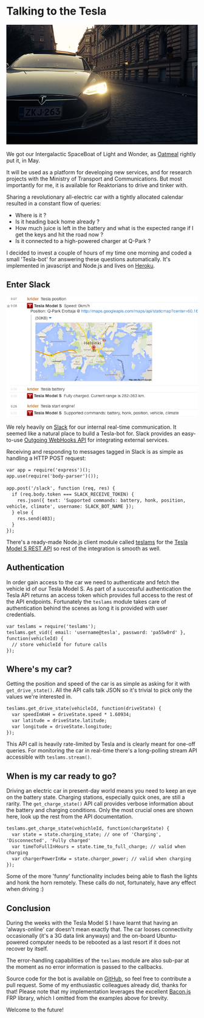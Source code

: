 Talking to the Tesla
====

![](tessi.jpg?raw=true)

We got our Intergalactic SpaceBoat of Light and Wonder, as [Oatmeal](http://theoatmeal.com/comics/tesla_model_s) rightly put it, in May.

It will be used as a platform for developing new services, and for research projects with the Ministry of Transport and Communications.
But most importantly for me, it is available for Reaktorians to drive and tinker with.

Sharing a revolutionary all-electric car with a tightly allocated calendar resulted in a constant flow of queries:

* Where is it ?
* Is it heading back home already ?
* How much juice is left in the battery and what is the expected range if I get the keys and hit the road now ?
* Is it connected to a high-powered charger at Q-Park ?

I decided to invest a couple of hours of my time one morning and coded a small 'Tesla-bot' for answering these questions automatically.
It's implemented in javascript and Node.js and lives on [Heroku](http://heroku.com).

Enter Slack
-----

![](screenshot.png?raw=true)

We rely heavily on [Slack](https://slack.com) for our internal real-time communication. It seemed like a natural place to build a Tesla-bot for.
Slack provides an easy-to-use [Outgoing WebHooks API](https://api.slack.com/) for integrating external services.

Receiving and responding to messages tagged in Slack is as simple as handling a HTTP POST request:

    var app = require('express')();
    app.use(require('body-parser')());

    app.post('/slack', function (req, res) {
      if (req.body.token === SLACK_RECEIVE_TOKEN) {
        res.json({ text: 'Supported commands: battery, honk, position, vehicle, climate', username: SLACK_BOT_NAME });
      } else {
        res.send(403);
      }
    });

There's a ready-made Node.js client module called [teslams](https://github.com/hjespers/teslams) for the [Tesla Model S REST API](http://docs.timdorr.apiary.io) so rest of the integration is smooth as well.

Authentication
---

In order gain access to the car we need to authenticate and fetch the vehicle id of our Tesla Model S.
As part of a successful authentication the Tesla API returns an access token which provides full access to the rest of the API endpoints.
Fortunately the ```teslams``` module takes care of authentication behind the scenes as long it is provided with user credentials.

    var teslams = require('teslams');
    teslams.get_vid({ email: 'username@tesla', password: 'pa55w0rd' }, function(vehicleId) {
      // store vehicleId for future calls
    });

Where's my car?
---

Getting the position and speed of the car is as simple as asking for it with ``get_drive_state()``.
All the API calls talk JSON so it's trivial to pick only the values we're interested in.

    teslams.get_drive_state(vehicleId, function(driveState) {
      var speedInKmH = driveState.speed * 1.60934;
      var latitude = driveState.latitude;
      var longitude = driveState.longitude;
    });

This API call is heavily rate-limited by Tesla and is clearly meant for one-off queries.
For monitoring the car in real-time there's a long-polling stream API accessible with ``teslams.stream()``.

When is my car ready to go?
---

Driving an electric car in present-day world means you need to keep an eye on the battery state. Charging stations, especially quick ones, are still a rarity.
The ``get_charge_state()`` API call provides verbose information about the battery and charging conditions.
Only the most crucial ones are shown here, look up the rest from the API documentation.

    teslams.get_charge_state(vehichleId, function(chargeState) {
      var state = state.charging_state; // one of 'Charging', 'Disconnected', 'Fully charged'
      var timeToFullInHours = state.time_to_full_charge; // valid when charging
      var chargerPowerInKw = state.charger_power; // valid when charging
    });

Some of the more 'funny' functionality includes being able to flash the lights and honk the horn remotely.
These calls do not, fortunately, have any effect when driving :)

Conclusion
---

During the weeks with the Tesla Model S I have learnt that having an 'always-online' car doesn't mean exactly that.
The car looses connectivity occasionally (it's a 3G data link anyways) and the on-board Ubuntu-powered computer needs to be rebooted as a last resort if it does not recover by itself.

The error-handling capabilities of the ```teslams``` module are also sub-par at the moment as no error information is passed to the callbacks.

Source code for the bot is available on [GitHub](https://github.com/heikkipora/tesla-slack), so feel free to contribute a pull request.
Some of my enthusiastic colleagues already did, thanks for that! Please note that my implementation leverages the excellent [Bacon.js](https://github.com/baconjs/bacon.js) FRP library, which I omitted from the examples above for brevity.

Welcome to the future!